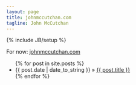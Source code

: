 ```yaml
---
layout: page
title: johnmccutchan.com
tagline: John McCutchan
---
```

{% include JB/setup %}

For now: [johnmccutchan.com](http://johnmccutchan.com)

<ul class="posts">
  {% for post in site.posts %}
    <li><span>{{ post.date | date_to_string }}</span> &raquo; <a href="{{ BASE_PATH }}{{ post.url }}">{{ post.title }}</a></li>
  {% endfor %}
</ul>
